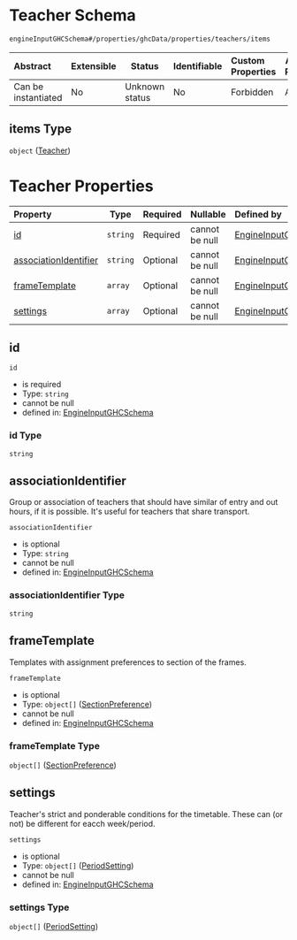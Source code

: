 # Teacher Schema

```txt
engineInputGHCSchema#/properties/ghcData/properties/teachers/items
```




| Abstract            | Extensible | Status         | Identifiable | Custom Properties | Additional Properties | Access Restrictions | Defined In                                                         |
| :------------------ | ---------- | -------------- | ------------ | :---------------- | --------------------- | ------------------- | ------------------------------------------------------------------ |
| Can be instantiated | No         | Unknown status | No           | Forbidden         | Allowed               | none                | [ghc.schema.json\*](../out/ghc.schema.json "open original schema") |

## items Type

`object` ([Teacher](ghc-properties-ghcdata-properties-teachers-teacher.md))

# Teacher Properties

| Property                                        | Type     | Required | Nullable       | Defined by                                                                                                                                                                                                           |
| :---------------------------------------------- | -------- | -------- | -------------- | :------------------------------------------------------------------------------------------------------------------------------------------------------------------------------------------------------------------- |
| [id](#id)                                       | `string` | Required | cannot be null | [EngineInputGHCSchema](ghc-properties-ghcdata-properties-teachers-teacher-properties-id.md "engineInputGHCSchema#/properties/ghcData/properties/teachers/items/properties/id")                                       |
| [associationIdentifier](#associationidentifier) | `string` | Optional | cannot be null | [EngineInputGHCSchema](ghc-properties-ghcdata-properties-teachers-teacher-properties-associationidentifier.md "engineInputGHCSchema#/properties/ghcData/properties/teachers/items/properties/associationIdentifier") |
| [frameTemplate](#frametemplate)                 | `array`  | Optional | cannot be null | [EngineInputGHCSchema](ghc-definitions-frametemplate.md "engineInputGHCSchema#/properties/ghcData/properties/teachers/items/properties/frameTemplate")                                                               |
| [settings](#settings)                           | `array`  | Optional | cannot be null | [EngineInputGHCSchema](ghc-properties-ghcdata-properties-teachers-teacher-properties-settings.md "engineInputGHCSchema#/properties/ghcData/properties/teachers/items/properties/settings")                           |

## id




`id`

-   is required
-   Type: `string`
-   cannot be null
-   defined in: [EngineInputGHCSchema](ghc-properties-ghcdata-properties-teachers-teacher-properties-id.md "engineInputGHCSchema#/properties/ghcData/properties/teachers/items/properties/id")

### id Type

`string`

## associationIdentifier

Group or association of teachers that should have similar of entry and out hours, if it is possible. It's useful for teachers that share transport.


`associationIdentifier`

-   is optional
-   Type: `string`
-   cannot be null
-   defined in: [EngineInputGHCSchema](ghc-properties-ghcdata-properties-teachers-teacher-properties-associationidentifier.md "engineInputGHCSchema#/properties/ghcData/properties/teachers/items/properties/associationIdentifier")

### associationIdentifier Type

`string`

## frameTemplate

Templates with assignment preferences to section of the frames.


`frameTemplate`

-   is optional
-   Type: `object[]` ([SectionPreference](ghc-definitions-frametemplate-sectionpreference.md))
-   cannot be null
-   defined in: [EngineInputGHCSchema](ghc-definitions-frametemplate.md "engineInputGHCSchema#/properties/ghcData/properties/teachers/items/properties/frameTemplate")

### frameTemplate Type

`object[]` ([SectionPreference](ghc-definitions-frametemplate-sectionpreference.md))

## settings

Teacher's strict and ponderable conditions for the timetable. These can (or not) be different for eacch week/period.


`settings`

-   is optional
-   Type: `object[]` ([PeriodSetting](ghc-properties-ghcdata-properties-teachers-teacher-properties-settings-periodsetting.md))
-   cannot be null
-   defined in: [EngineInputGHCSchema](ghc-properties-ghcdata-properties-teachers-teacher-properties-settings.md "engineInputGHCSchema#/properties/ghcData/properties/teachers/items/properties/settings")

### settings Type

`object[]` ([PeriodSetting](ghc-properties-ghcdata-properties-teachers-teacher-properties-settings-periodsetting.md))

